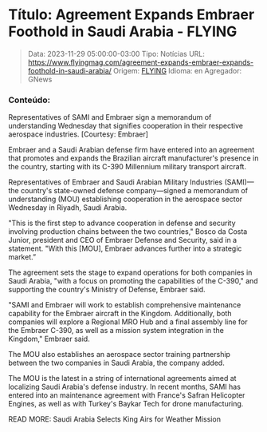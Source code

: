 # Título: Agreement Expands Embraer Foothold in Saudi Arabia - FLYING

>Data: 2023-11-29 05:00:00-03:00
>Tipo: Notícias
>URL: https://www.flyingmag.com/agreement-expands-embraer-expands-foothold-in-saudi-arabia/
>Origem: [FLYING](https://www.flyingmag.com)
>Idioma: en
>Agregador: GNews

### Conteúdo:

Representatives of SAMI and Embraer sign a memorandum of understanding Wednesday that signifies cooperation in their respective aerospace industries. [Courtesy: Embraer]

Embraer and a Saudi Arabian defense firm have entered into an agreement that promotes and expands the Brazilian aircraft manufacturer's presence in the country, starting with its C-390 Millennium military transport aircraft.

Representatives of Embraer and Saudi Arabian Military Industries (SAMI)—the country's state-owned defense company—signed a memorandum of understanding (MOU) establishing cooperation in the aerospace sector Wednesday in Riyadh, Saudi Arabia.

"This is the first step to advance cooperation in defense and security involving production chains between the two countries," Bosco da Costa Junior, president and CEO of Embraer Defense and Security, said in a statement. "With this [MOU], Embraer advances further into a strategic market.”

The agreement sets the stage to expand operations for both companies in Saudi Arabia, "with a focus on promoting the capabilities of the C-390," and supporting the country's Ministry of Defense, Embraer said.

"SAMI and Embraer will work to establish comprehensive maintenance capability for the Embraer aircraft in the Kingdom. Additionally, both companies will explore a Regional MRO Hub and a final assembly line for the Embraer C-390, as well as a mission system integration in the Kingdom," Embraer said.

The MOU also establishes an aerospace sector training partnership between the two companies in Saudi Arabia, the company added.

The MOU is the latest in a string of international agreements aimed at localizing Saudi Arabia's defense industry. In recent months, SAMI has entered into an maintenance agreement with France's Safran Helicopter Engines, as well as with Turkey's Baykar Tech for drone manufacturing.

READ MORE: Saudi Arabia Selects King Airs for Weather Mission
